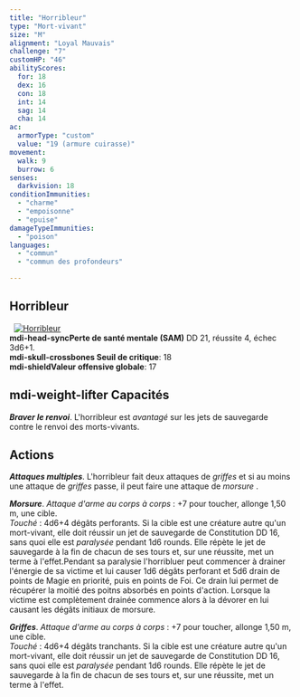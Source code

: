 ```yaml
---
title: "Horribleur"
type: "Mort-vivant"
size: "M"
alignment: "Loyal Mauvais"
challenge: "7"
customHP: "46"
abilityScores:
  for: 18
  dex: 16
  con: 18
  int: 14
  sag: 14
  cha: 14
ac:
  armorType: "custom"
  value: "19 (armure cuirasse)"
movement:
  walk: 9
  burrow: 6
senses:
  darkvision: 18
conditionImmunities:
  - "charme"
  - "empoisonne"
  - "epuise"
damageTypeImmunities:
  - "poison"
languages:
  - "commun"
  - "commun des profondeurs"

---
```

## Horribleur
&nbsp;
[![Horribleur](https://www.douaratil.fr/illustrations/mort-vivant/horribleur300.jpeg)](https://www.douaratil.fr/illustrations/mort-vivant/horribleur.jpeg)  
**<v-icon>mdi-head-sync</v-icon>Perte de santé mentale (SAM)** DD 21, réussite 4, échec 3d6+1.   
**<v-icon>mdi-skull-crossbones</v-icon> Seuil de critique**: 18        
**<v-icon>mdi-shield</v-icon>Valeur offensive globale**: 17     
## <v-icon>mdi-weight-lifter</v-icon> Capacités
_**Braver le renvoi**_. L'horribleur est _avantagé_ sur les jets de sauvegarde contre le renvoi des morts-vivants.

## Actions
_**Attaques multiples**_. L'horribleur fait deux attaques de _griffes_ et si au moins une attaque de  _griffes_ passe, il peut faire une attaque de _morsure_ .

_**Morsure**_. _Attaque d'arme au corps à corps_ : +7 pour toucher, allonge 1,50 m, une cible.  
_Touché_ : 4d6+4 dégâts perforants. Si la cible est une créature autre qu'un mort-vivant, elle doit réussir un jet de sauvegarde de Constitution DD 16, sans quoi elle est _paralysée_ pendant 1d6 rounds. Elle répète le jet de sauvegarde à la fin de chacun de ses tours et, sur une réussite, met un terme à l'effet.Pendant sa paralysie l'horribluer peut commencer à drainer l'énergie de sa victime et lui causer 1d6 dégâts perforant et 5d6 drain de points de Magie en priorité, puis en points de Foi. Ce drain lui permet de récupérer la moitié des poitns absorbés en points d'action. Lorsque la victime est complètement drainée commence alors à la dévorer en lui causant les dégâts initiaux de morsure.

_**Griffes**_. _Attaque d'arme au corps à corps_ : +7 pour toucher, allonge 1,50 m, une cible.  
_Touché_ : 4d6+4 dégâts tranchants. Si la cible est une créature autre qu'un mort-vivant, elle doit réussir un jet de sauvegarde de Constitution DD 16, sans quoi elle est _paralysée_ pendant 1d6 rounds. Elle répète le jet de sauvegarde à la fin de chacun de ses tours et, sur une réussite, met un terme à l'effet. 

